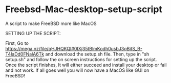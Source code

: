 # Freebsd-Mac-desktop-setup-script
A script to make FreeBSD more like MacOS




SETTING UP THE SCRIPT:

First, Go to https://mega.nz/file/qHJHQKQI#0IXj35tBlmKodh0usbJ3qBitS_B-T4laDd0FNalA6Tk and download the setup.sh file. Then, type in "sh setup.sh" and follow the on screen instructions for setting up the script. Once the script finishes, It will either succeed and install your desktop or fail and not work. If all goes well you will now have a MacOS like GUI on FreeBSD!
